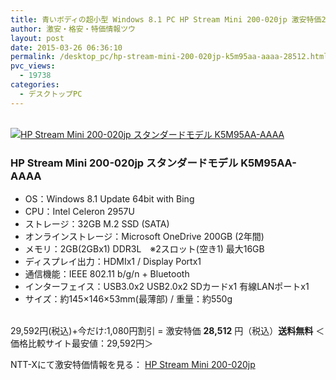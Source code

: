 ```yaml
---
title: 青いボディの超小型 Windows 8.1 PC HP Stream Mini 200-020jp 激安特価28,512円！送料無料！
author: 激安・格安・特価情報ツウ
layout: post
date: 2015-03-26 06:36:10
permalink: /desktop_pc/hp-stream-mini-200-020jp-k5m95aa-aaaa-28512.html
pvc_views:
  - 19738
categories:
  - デスクトップPC
---
```

<div class="img-bg2 img_L">
  <a href="//px.a8.net/svt/ejp?a8mat=ZYP6S+8IMA3E+S1Q+BWGDT&#038;a8ejpredirect=//nttxstore.jp/_II_HP14943203" target="_blank"><br /> <img border="0" alt="HP Stream Mini 200-020jp スタンダードモデル K5M95AA-AAAA" src="//image.nttxstore.jp/l2_images/H/HP/HP14943203.jpg" data-recalc-dims="1" /></a>
</div>

### HP Stream Mini 200-020jp スタンダードモデル K5M95AA-AAAA
<!--more-->

* OS：Windows 8.1 Update 64bit with Bing
* CPU：Intel Celeron 2957U
* ストレージ：32GB M.2 SSD (SATA)
* オンラインストレージ：Microsoft OneDrive 200GB (2年間)
* メモリ：2GB(2GBx1) DDR3L　※2スロット(空き1) 最大16GB
* ディスプレイ出力：HDMIx1 / Display Portx1
* 通信機能：IEEE 802.11 b/g/n + Bluetooth
* インターフェイス：USB3.0x2 USB2.0x2 SDカードx1 有線LANポートx1
* サイズ：約145×146×53mm(最薄部) / 重量：約550g

<br clear="all" />29,592円(税込)+今だけ:1,080円割引 = 激安特価 <span class="tokka-price"><strong>28,512</strong></span> 円（税込）**送料無料**
＜価格比較サイト最安値：29,592円＞

NTT-Xにて激安特価情報を見る： <span class="fs150p"><a href="//px.a8.net/svt/ejp?a8mat=ZYP6S+8IMA3E+S1Q+BWGDT&#038;a8ejpredirect=//nttxstore.jp/_II_HP14943203" target="_blank">HP Stream Mini 200-020jp</a></span>